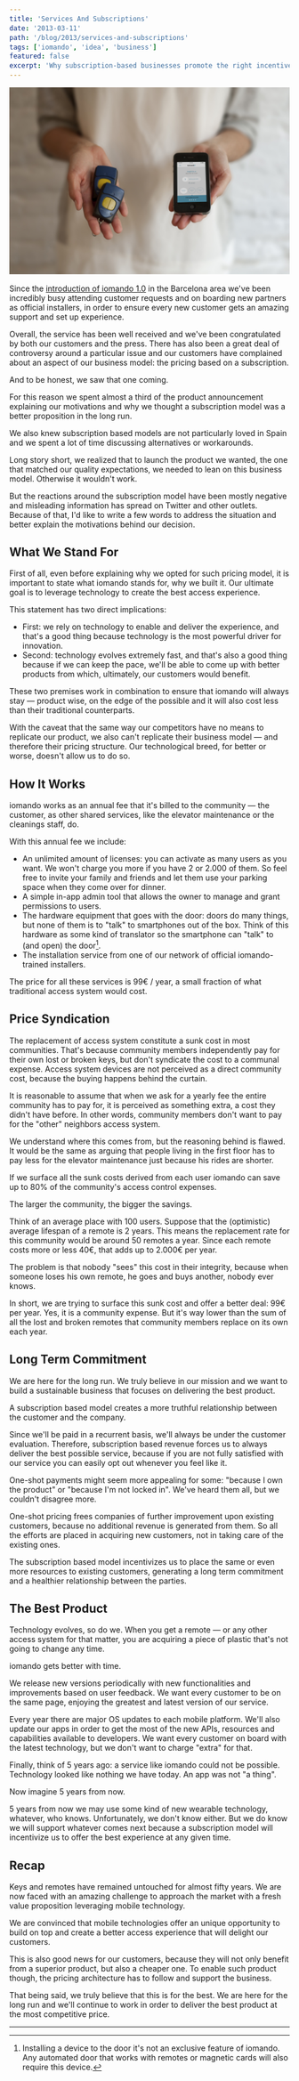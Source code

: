 ```yaml
---
title: 'Services And Subscriptions'
date: '2013-03-11'
path: '/blog/2013/services-and-subscriptions'
tags: ['iomando', 'idea', 'business']
featured: false
excerpt: 'Why subscription-based businesses promote the right incentives in order to deliver the best products and create healthier customer relationships.'
---
```


![iomando vs remote](../../../images/iomando-vs-remote.jpg 'iomando vs remote')

Since the [introduction of iomando 1.0](/blog/2013/iomando-10) in the Barcelona area we've been incredibly busy attending customer requests and on boarding new partners as official installers, in order to ensure every new customer gets an amazing support and set up experience.

Overall, the service has been well received and we've been congratulated by both our customers and the press. There has also been a great deal of controversy around a particular issue and our customers have complained about an aspect of our business model: the pricing based on a subscription.

And to be honest, we saw that one coming.

For this reason we spent almost a third of the product announcement explaining our motivations and why we thought a subscription model was a better proposition in the long run.

We also knew subscription based models are not particularly loved in Spain and we spent a lot of time discussing alternatives or workarounds.

Long story short, we realized that to launch the product we wanted, the one that matched our quality expectations, we needed to lean on this business model. Otherwise it wouldn't work.

But the reactions around the subscription model have been mostly negative and misleading information has spread on Twitter and other outlets. Because of that, I'd like to write a few words to address the situation and better explain the motivations behind our decision.

## What We Stand For

First of all, even before explaining why we opted for such pricing model, it is important to state what iomando stands for, why we built it. Our ultimate goal is to leverage technology to create the best access experience.

This statement has two direct implications:

- First: we rely on technology to enable and deliver the experience, and that's a good thing because technology is the most powerful driver for innovation.
- Second: technology evolves extremely fast, and that's also a good thing because if we can keep the pace, we'll be able to come up with better products from which, ultimately, our customers would benefit.

These two premises work in combination to ensure that iomando will always stay — product wise, on the edge of the possible and it will also cost less than their traditional counterparts.

With the caveat that the same way our competitors have no means to replicate our product, we also can't replicate their business model — and therefore their pricing structure. Our technological breed, for better or worse, doesn't allow us to do so.

## How It Works

iomando works as an annual fee that it's billed to the community — the customer, as other shared services, like the elevator maintenance or the cleanings staff, do.

With this annual fee we include:

- An unlimited amount of licenses: you can activate as many users as you want. We won't charge you more if you have 2 or 2.000 of them. So feel free to invite your family and friends and let them use your parking space when they come over for dinner.
- A simple in-app admin tool that allows the owner to manage and grant permissions to users.
- The hardware equipment that goes with the door: doors do many things, but none of them is to "talk" to smartphones out of the box. Think of this hardware as some kind of translator so the smartphone can "talk" to (and open) the door[^1].
- The installation service from one of our network of official iomando-trained installers.

The price for all these services is 99€ / year, a small fraction of what traditional access system would cost.

## Price Syndication

The replacement of access system constitute a sunk cost in most communities. That's because community members independently pay for their own lost or broken keys, but don't syndicate the cost to a communal expense. Access system devices are not perceived as a direct community cost, because the buying happens behind the curtain.

It is reasonable to assume that when we ask for a yearly fee the entire community has to pay for, it is perceived as something extra, a cost they didn't have before. In other words, community members don't want to pay for the "other" neighbors access system.

We understand where this comes from, but the reasoning behind is flawed. It would be the same as arguing that people living in the first floor has to pay less for the elevator maintenance just because his rides are shorter.

If we surface all the sunk costs derived from each user iomando can save up to 80% of the community's access control expenses.

The larger the community, the bigger the savings.

Think of an average place with 100 users. Suppose that the (optimistic) average lifespan of a remote is 2 years. This means the replacement rate for this community would be around 50 remotes a year. Since each remote costs more or less 40€, that adds up to 2.000€ per year.

The problem is that nobody "sees" this cost in their integrity, because when someone loses his own remote, he goes and buys another, nobody ever knows.

In short, we are trying to surface this sunk cost and offer a better deal: 99€ per year. Yes, it is a community expense. But it's way lower than the sum of all the lost and broken remotes that community members replace on its own each year.

## Long Term Commitment

We are here for the long run. We truly believe in our mission and we want to build a sustainable business that focuses on delivering the best product.

A subscription based model creates a more truthful relationship between the customer and the company.

Since we'll be paid in a recurrent basis, we'll always be under the customer evaluation. Therefore, subscription based revenue forces us to always deliver the best possible service, because if you are not fully satisfied with our service you can easily opt out whenever you feel like it.

One-shot payments might seem more appealing for some: "because I own the product" or "because I'm not locked in". We've heard them all, but we couldn't disagree more.

One-shot pricing frees companies of further improvement upon existing customers, because no additional revenue is generated from them. So all the efforts are placed in acquiring new customers, not in taking care of the existing ones.

The subscription based model incentivizes us to place the same or even more resources to existing customers, generating a long term commitment and a healthier relationship between the parties.

## The Best Product

Technology evolves, so do we. When you get a remote — or any other access system for that matter, you are acquiring a piece of plastic that's not going to change any time.

iomando gets better with time.

We release new versions periodically with new functionalities and improvements based on user feedback. We want every customer to be on the same page, enjoying the greatest and latest version of our service.

Every year there are major OS updates to each mobile platform. We'll also update our apps in order to get the most of the new APIs, resources and capabilities available to developers. We want every customer on board with the latest technology, but we don't want to charge "extra" for that.

Finally, think of 5 years ago: a service like iomando could not be possible. Technology looked like nothing we have today. An app was not "a thing".

Now imagine 5 years from now.

5 years from now we may use some kind of new wearable technology, whatever, who knows. Unfortunately, we don't know either. But we do know we will support whatever comes next because a subscription model will incentivize us to offer the best experience at any given time.

## Recap

Keys and remotes have remained untouched for almost fifty years. We are now faced with an amazing challenge to approach the market with a fresh value proposition leveraging mobile technology.

We are convinced that mobile technologies offer an unique opportunity to build on top and create a better access experience that will delight our customers.

This is also good news for our customers, because they will not only benefit from a superior product, but also a cheaper one. To enable such product though, the pricing architecture has to follow and support the business.

That being said, we truly believe that this is for the best. We are here for the long run and we'll continue to work in order to deliver the best product at the most competitive price.

---

[^1]: Installing a device to the door it's not an exclusive feature of iomando. Any automated door that works with remotes or magnetic cards will also require this device.
